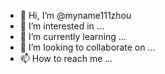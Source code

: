 - 👋 Hi, I’m @myname111zhou
- 👀 I’m interested in ...
- 🌱 I’m currently learning ...
- 💞️ I’m looking to collaborate on ...
- 📫 How to reach me ...

<!---
myname111zhou/myname111zhou is a ✨ special ✨ repository because its `README.md` (this file) appears on your GitHub profile.
You can click the Preview link to take a look at your changes.
--->
